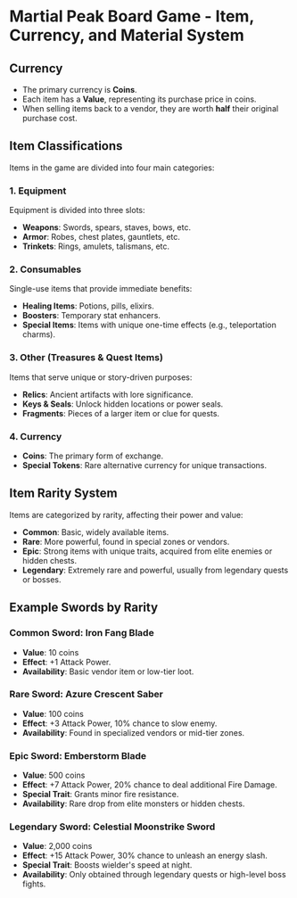# Martial Peak Board Game - Item, Currency, and Material System

## Currency
- The primary currency is **Coins**.
- Each item has a **Value**, representing its purchase price in coins.
- When selling items back to a vendor, they are worth **half** their original purchase cost.

## Item Classifications
Items in the game are divided into four main categories:

### 1. Equipment
Equipment is divided into three slots:
- **Weapons**: Swords, spears, staves, bows, etc.
- **Armor**: Robes, chest plates, gauntlets, etc.
- **Trinkets**: Rings, amulets, talismans, etc.

### 2. Consumables
Single-use items that provide immediate benefits:
- **Healing Items**: Potions, pills, elixirs.
- **Boosters**: Temporary stat enhancers.
- **Special Items**: Items with unique one-time effects (e.g., teleportation charms).

### 3. Other (Treasures & Quest Items)
Items that serve unique or story-driven purposes:
- **Relics**: Ancient artifacts with lore significance.
- **Keys & Seals**: Unlock hidden locations or power seals.
- **Fragments**: Pieces of a larger item or clue for quests.

### 4. Currency
- **Coins**: The primary form of exchange.
- **Special Tokens**: Rare alternative currency for unique transactions.

## Item Rarity System
Items are categorized by rarity, affecting their power and value:
- **Common**: Basic, widely available items.
- **Rare**: More powerful, found in special zones or vendors.
- **Epic**: Strong items with unique traits, acquired from elite enemies or hidden chests.
- **Legendary**: Extremely rare and powerful, usually from legendary quests or bosses.

## Example Swords by Rarity

### **Common Sword: Iron Fang Blade**
- **Value**: 10 coins
- **Effect**: +1 Attack Power.
- **Availability**: Basic vendor item or low-tier loot.

### **Rare Sword: Azure Crescent Saber**
- **Value**: 100 coins
- **Effect**: +3 Attack Power, 10% chance to slow enemy.
- **Availability**: Found in specialized vendors or mid-tier zones.

### **Epic Sword: Emberstorm Blade**
- **Value**: 500 coins
- **Effect**: +7 Attack Power, 20% chance to deal additional Fire Damage.
- **Special Trait**: Grants minor fire resistance.
- **Availability**: Rare drop from elite monsters or hidden chests.

### **Legendary Sword: Celestial Moonstrike Sword**
- **Value**: 2,000 coins
- **Effect**: +15 Attack Power, 30% chance to unleash an energy slash.
- **Special Trait**: Boosts wielder's speed at night.
- **Availability**: Only obtained through legendary quests or high-level boss fights.
